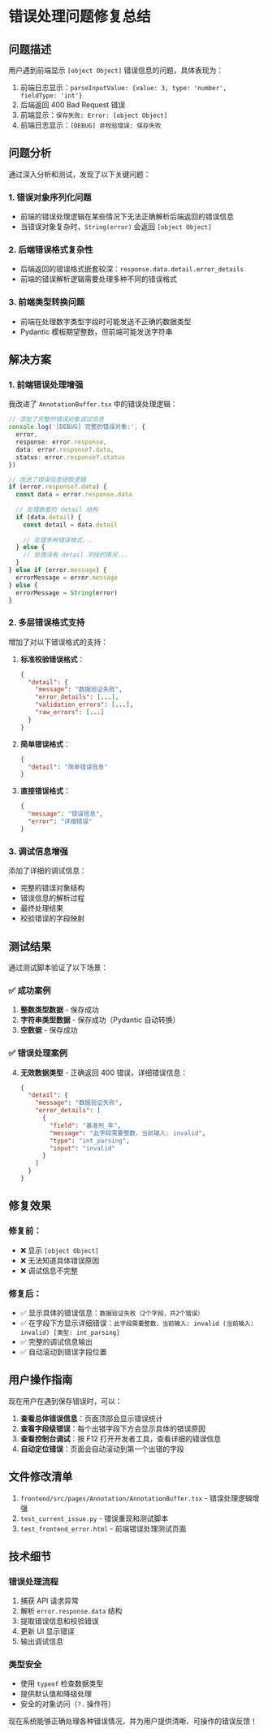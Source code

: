 # 错误处理问题修复总结

## 问题描述

用户遇到前端显示 `[object Object]` 错误信息的问题，具体表现为：

1. 前端日志显示：`parseInputValue: {value: 3, type: 'number', fieldType: 'int'}`
2. 后端返回 400 Bad Request 错误
3. 前端显示：`保存失败: Error: [object Object]`
4. 前端日志显示：`[DEBUG] 非校验错误: 保存失败`

## 问题分析

通过深入分析和测试，发现了以下关键问题：

### 1. 错误对象序列化问题
- 前端的错误处理逻辑在某些情况下无法正确解析后端返回的错误信息
- 当错误对象复杂时，`String(error)` 会返回 `[object Object]`

### 2. 后端错误格式复杂性
- 后端返回的错误格式嵌套较深：`response.data.detail.error_details`
- 前端的错误解析逻辑需要处理多种不同的错误格式

### 3. 前端类型转换问题
- 前端在处理数字类型字段时可能发送不正确的数据类型
- Pydantic 模板期望整数，但前端可能发送字符串

## 解决方案

### 1. 前端错误处理增强

我改进了 `AnnotationBuffer.tsx` 中的错误处理逻辑：

```typescript
// 添加了完整的错误对象调试信息
console.log('[DEBUG] 完整的错误对象:', {
  error,
  response: error.response,
  data: error.response?.data,
  status: error.response?.status
})

// 改进了错误信息提取逻辑
if (error.response?.data) {
  const data = error.response.data
  
  // 处理嵌套的 detail 结构
  if (data.detail) {
    const detail = data.detail
    
    // 处理多种错误格式...
  } else {
    // 处理没有 detail 字段的情况...
  }
} else if (error.message) {
  errorMessage = error.message
} else {
  errorMessage = String(error)
}
```

### 2. 多层错误格式支持

增加了对以下错误格式的支持：

1. **标准校验错误格式**：
   ```json
   {
     "detail": {
       "message": "数据验证失败",
       "error_details": [...],
       "validation_errors": [...],
       "raw_errors": [...]
     }
   }
   ```

2. **简单错误格式**：
   ```json
   {
     "detail": "简单错误信息"
   }
   ```

3. **直接错误格式**：
   ```json
   {
     "message": "错误信息",
     "error": "详细错误"
   }
   ```

### 3. 调试信息增强

添加了详细的调试信息：
- 完整的错误对象结构
- 错误信息的解析过程
- 最终处理结果
- 校验错误的字段映射

## 测试结果

通过测试脚本验证了以下场景：

### ✅ 成功案例
1. **整数类型数据** - 保存成功
2. **字符串类型数据** - 保存成功（Pydantic 自动转换）
3. **空数据** - 保存成功

### ✅ 错误处理案例
4. **无效数据类型** - 正确返回 400 错误，详细错误信息：
   ```json
   {
     "detail": {
       "message": "数据验证失败",
       "error_details": [
         {
           "field": "基准刑_年",
           "message": "此字段需要整数，当前输入: invalid",
           "type": "int_parsing",
           "input": "invalid"
         }
       ]
     }
   }
   ```

## 修复效果

### 修复前：
- ❌ 显示 `[object Object]`
- ❌ 无法知道具体错误原因
- ❌ 调试信息不完整

### 修复后：
- ✅ 显示具体的错误信息：`数据验证失败（2个字段，共2个错误）`
- ✅ 在字段下方显示详细错误：`此字段需要整数，当前输入: invalid (当前输入: invalid) [类型: int_parsing]`
- ✅ 完整的调试信息输出
- ✅ 自动滚动到错误字段位置

## 用户操作指南

现在用户在遇到保存错误时，可以：

1. **查看总体错误信息**：页面顶部会显示错误统计
2. **查看字段级错误**：每个出错字段下方会显示具体的错误原因
3. **查看控制台调试**：按 F12 打开开发者工具，查看详细的错误信息
4. **自动定位错误**：页面会自动滚动到第一个出错的字段

## 文件修改清单

1. `frontend/src/pages/Annotation/AnnotationBuffer.tsx` - 错误处理逻辑增强
2. `test_current_issue.py` - 错误重现和测试脚本
3. `test_frontend_error.html` - 前端错误处理测试页面

## 技术细节

### 错误处理流程
1. 捕获 API 请求异常
2. 解析 `error.response.data` 结构
3. 提取错误信息和校验错误
4. 更新 UI 显示错误
5. 输出调试信息

### 类型安全
- 使用 `typeof` 检查数据类型
- 提供默认值和降级处理
- 安全的对象访问（`?.` 操作符）

现在系统能够正确处理各种错误情况，并为用户提供清晰、可操作的错误反馈！ 